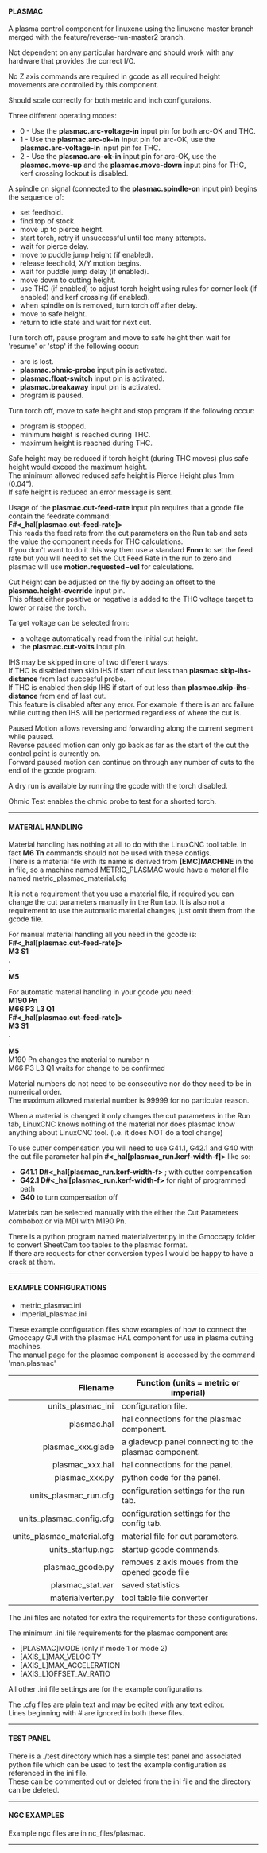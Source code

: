 #### PLASMAC

A plasma control component for linuxcnc using the linuxcnc master branch merged with the feature/reverse-run-master2 branch.  

Not dependent on any particular hardware and should work with any hardware that provides the correct I/O.  

No Z axis commands are required in gcode as all required height movements are controlled by this component.  

Should scale correctly for both metric and inch configuraions.  

Three different operating modes:  
- 0 - Use the **plasmac.arc-voltage-in** input pin for both arc-OK and THC.  
- 1 - Use the **plasmac.arc-ok-in** input pin for arc-OK, use the **plasmac.arc-voltage-in** input pin for THC.  
- 2 - Use the **plasmac.arc-ok-in** input pin for arc-OK, use the **plasmac.move-up** and the **plasmac.move-down** input pins for THC, kerf crossing lockout is disabled.  

A spindle on signal (connected to the **plasmac.spindle-on** input pin) begins the sequence of:  
- set feedhold.  
- find top of stock.  
- move up to pierce height.  
- start torch, retry if unsuccessful until too many attempts.  
- wait for pierce delay.  
- move to puddle jump height (if enabled).  
- release feedhold, X/Y motion begins.  
- wait for puddle jump delay (if enabled).  
- move down to cutting height.  
- use THC (if enabled) to adjust torch height using rules for corner lock (if enabled) and kerf crossing (if enabled).  
- when spindle on is removed, turn torch off after delay.  
- move to safe height.  
- return to idle state and wait for next cut.  

Turn torch off, pause program and move to safe height then wait for 'resume' or 'stop' if the following occur:  
- arc is lost.  
- **plasmac.ohmic-probe** input pin is activated.  
- **plasmac.float-switch** input pin is activated.  
- **plasmac.breakaway** input pin is activated.  
- program is paused.  

Turn torch off, move to safe height and stop program if the following occur:  
- program is stopped.  
- minimum height is reached during THC.  
- maximum height is reached during THC.  

Safe height may be reduced if torch height (during THC moves) plus safe height would exceed the maximum height.  
The minimum allowed reduced safe height is Pierce Height plus 1mm (0.04").  
If safe height is reduced an error message is sent.  

Usage of the **plasmac.cut-feed-rate** input pin requires that a gcode file contain the feedrate command:  
**F#<_hal[plasmac.cut-feed-rate]>**  
This reads the feed rate from the cut parameters on the Run tab and sets the value the component needs for THC calculations.  
If you don't want to do it this way then use a standard **Fnnn** to set the feed rate but you will need to set the Cut Feed Rate in the run to zero and plasmac will use **motion.requested−vel** for calculations.  

Cut height can be adjusted on the fly by adding an offset to the **plasmac.height-override** input pin.  
This offset either positive or negative is added to the THC voltage target to lower or raise the torch.  

Target voltage can be selected from:  
- a voltage automatically read from the initial cut height.  
- the **plasmac.cut-volts** input pin.  

IHS may be skipped in one of two different ways:  
If THC is disabled then skip IHS if start of cut less than **plasmac.skip-ihs-distance** from last succesful probe.  
If THC is enabled then skip IHS if start of cut less than **plasmac.skip-ihs-distance** from end of last cut.  
This feature is disabled after any error. For example if there is an arc failure while cutting then IHS will be performed regardless of where the cut is.

Paused Motion allows reversing and forwarding along the current segment while paused.  
Reverse paused motion can only go back as far as the start of the cut the control point is currently on.  
Forward paused motion can continue on through any number of cuts to the end of the gcode program.  

A dry run is available by running the gcode with the torch disabled.  

Ohmic Test enables the ohmic probe to test for a shorted torch.  

***
#### MATERIAL HANDLING
Material handling has nothing at all to do with the LinuxCNC tool table. In fact **M6 Tn** commands should not be used with these configs.  
There is a material file with its name is derived from **[EMC]MACHINE** in the in file, so a machine named METRIC_PLASMAC would have a material file named metric_plasmac_material.cfg
  
It is not a requirement that you use a material file, if required you can change the cut parameters manually in the Run tab. It is also not a requirement to use the automatic material changes, just omit them from the gcode file.

For manual material handling all you need in the gcode is:  
**F#<_hal[plasmac.cut-feed-rate]>**  
**M3 S1**  
.  
.  
**M5**  

For automatic material handling in your gcode you need:  
**M190 Pn**  
**M66 P3 L3 Q1**  
**F#<_hal[plasmac.cut-feed-rate]>**  
**M3 S1**  
.  
.  
**M5**  
M190 Pn changes the material to number n  
M66 P3 L3 Q1 waits for change to be confirmed  

Material numbers do not need to be consecutive nor do they need to be in numerical order.  
The maximum allowed material number is 99999 for no particular reason.  

When a material is changed it only changes the cut parameters in the Run tab, LinuxCNC knows nothing of the material nor does plasmac know anything about LinuxCNC tool. (i.e. it does NOT do a tool change)  

To use cutter compensation you will need to use G41.1, G42.1 and G40 with the cut file parameter hal pin **#<_hal[plasmac_run.kerf-width-f]>** like so:  
- **G41.1 D#<_hal[plasmac_run.kerf-width-f>** ; with cutter compensation  
- **G42.1 D#<_hal[plasmac_run.kerf-width-f>** for right of programmed path  
- **G40** to turn compensation off  

Materials can be selected manually with the either the Cut Parameters combobox or via MDI with M190 Pn.  

There is a python program named materialverter.py in the Gmoccapy folder to convert SheetCam tooltables to the plasmac format.  
If there are requests for other conversion types I would be happy to have a crack at them.

***
#### EXAMPLE CONFIGURATIONS  
- metric_plasmac.ini  
- imperial_plasmac.ini  

These example configuration files show examples of how to connect the Gmoccapy GUI with the plasmac HAL component for use in plasma cutting machines.  
The manual page for the plasmac component is accessed by the command 'man.plasmac'  


Filename|Function (units = metric or imperial)
---:|---
units_plasmac_ini|configuration file.
plasmac.hal|hal connections for the plasmac component.
plasmac_xxx.glade|a gladevcp panel connecting to the plasmac component.
plasmac_xxx.hal|hal connections for the panel.
plasmac_xxx.py|python code for the panel.
units_plasmac_run.cfg|configuration settings for the run tab.
units_plasmac_config.cfg|configuration settings for the config tab.
units_plasmac_material.cfg|material file for cut parameters.
units_startup.ngc|startup gcode commands.
plasmac_gcode.py|removes z axis moves from the opened gcode file
plasmac_stat.var|saved statistics
materialverter.py|tool table file converter

The .ini files are notated for extra the requirements for these configurations.

The minimum .ini file requirements for the plasmac component are:
- [PLASMAC]MODE (only if mode 1 or mode 2)  
- [AXIS_L]MAX_VELOCITY  
- [AXIS_L]MAX_ACCELERATION  
- [AXIS_L]OFFSET_AV_RATIO
  
All other .ini file settings are for the example configurations.  

The .cfg files are plain text and may be edited with any text editor.  
Lines beginning with # are ignored in both these files.  

***  
#### TEST PANEL  

There is a ./test directory which has a simple test panel and associated python file which can be used to test the example configuration as referenced in the ini file.  
These can be commented out or deleted from the ini file and the directory can be deleted.

***  
#### NGC EXAMPLES  

Example ngc files are in nc_files/plasmac.  

***  
